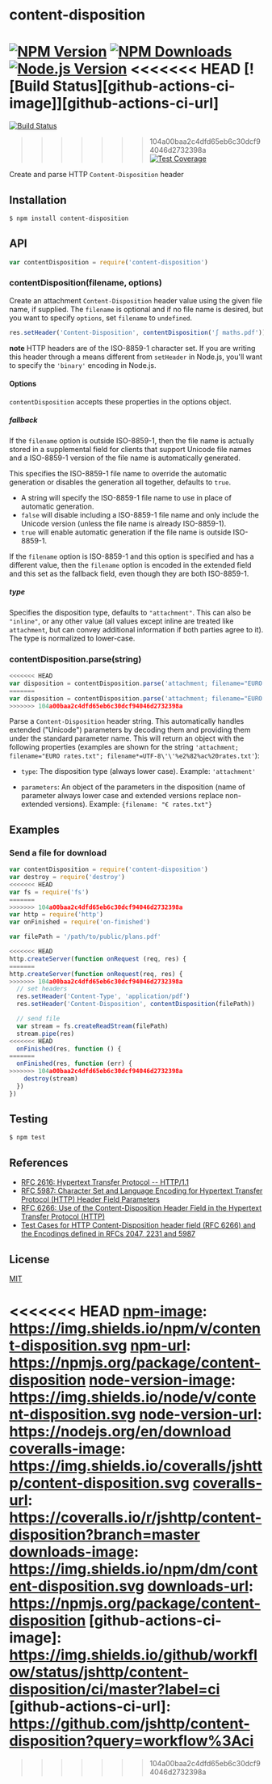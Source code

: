 # content-disposition

[![NPM Version][npm-image]][npm-url]
[![NPM Downloads][downloads-image]][downloads-url]
[![Node.js Version][node-version-image]][node-version-url]
<<<<<<< HEAD
[![Build Status][github-actions-ci-image]][github-actions-ci-url]
=======
[![Build Status][travis-image]][travis-url]
>>>>>>> 104a00baa2c4dfd65eb6c30dcf94046d2732398a
[![Test Coverage][coveralls-image]][coveralls-url]

Create and parse HTTP `Content-Disposition` header

## Installation

```sh
$ npm install content-disposition
```

## API

```js
var contentDisposition = require('content-disposition')
```

### contentDisposition(filename, options)

Create an attachment `Content-Disposition` header value using the given file name,
if supplied. The `filename` is optional and if no file name is desired, but you
want to specify `options`, set `filename` to `undefined`.

```js
res.setHeader('Content-Disposition', contentDisposition('∫ maths.pdf'))
```

**note** HTTP headers are of the ISO-8859-1 character set. If you are writing this
header through a means different from `setHeader` in Node.js, you'll want to specify
the `'binary'` encoding in Node.js.

#### Options

`contentDisposition` accepts these properties in the options object.

##### fallback

If the `filename` option is outside ISO-8859-1, then the file name is actually
stored in a supplemental field for clients that support Unicode file names and
a ISO-8859-1 version of the file name is automatically generated.

This specifies the ISO-8859-1 file name to override the automatic generation or
disables the generation all together, defaults to `true`.

  - A string will specify the ISO-8859-1 file name to use in place of automatic
    generation.
  - `false` will disable including a ISO-8859-1 file name and only include the
    Unicode version (unless the file name is already ISO-8859-1).
  - `true` will enable automatic generation if the file name is outside ISO-8859-1.

If the `filename` option is ISO-8859-1 and this option is specified and has a
different value, then the `filename` option is encoded in the extended field
and this set as the fallback field, even though they are both ISO-8859-1.

##### type

Specifies the disposition type, defaults to `"attachment"`. This can also be
`"inline"`, or any other value (all values except inline are treated like
`attachment`, but can convey additional information if both parties agree to
it). The type is normalized to lower-case.

### contentDisposition.parse(string)

```js
<<<<<<< HEAD
var disposition = contentDisposition.parse('attachment; filename="EURO rates.txt"; filename*=UTF-8\'\'%e2%82%ac%20rates.txt')
=======
var disposition = contentDisposition.parse('attachment; filename="EURO rates.txt"; filename*=UTF-8\'\'%e2%82%ac%20rates.txt');
>>>>>>> 104a00baa2c4dfd65eb6c30dcf94046d2732398a
```

Parse a `Content-Disposition` header string. This automatically handles extended
("Unicode") parameters by decoding them and providing them under the standard
parameter name. This will return an object with the following properties (examples
are shown for the string `'attachment; filename="EURO rates.txt"; filename*=UTF-8\'\'%e2%82%ac%20rates.txt'`):

 - `type`: The disposition type (always lower case). Example: `'attachment'`

 - `parameters`: An object of the parameters in the disposition (name of parameter
   always lower case and extended versions replace non-extended versions). Example:
   `{filename: "€ rates.txt"}`

## Examples

### Send a file for download

```js
var contentDisposition = require('content-disposition')
var destroy = require('destroy')
<<<<<<< HEAD
var fs = require('fs')
=======
>>>>>>> 104a00baa2c4dfd65eb6c30dcf94046d2732398a
var http = require('http')
var onFinished = require('on-finished')

var filePath = '/path/to/public/plans.pdf'

<<<<<<< HEAD
http.createServer(function onRequest (req, res) {
=======
http.createServer(function onRequest(req, res) {
>>>>>>> 104a00baa2c4dfd65eb6c30dcf94046d2732398a
  // set headers
  res.setHeader('Content-Type', 'application/pdf')
  res.setHeader('Content-Disposition', contentDisposition(filePath))

  // send file
  var stream = fs.createReadStream(filePath)
  stream.pipe(res)
<<<<<<< HEAD
  onFinished(res, function () {
=======
  onFinished(res, function (err) {
>>>>>>> 104a00baa2c4dfd65eb6c30dcf94046d2732398a
    destroy(stream)
  })
})
```

## Testing

```sh
$ npm test
```

## References

- [RFC 2616: Hypertext Transfer Protocol -- HTTP/1.1][rfc-2616]
- [RFC 5987: Character Set and Language Encoding for Hypertext Transfer Protocol (HTTP) Header Field Parameters][rfc-5987]
- [RFC 6266: Use of the Content-Disposition Header Field in the Hypertext Transfer Protocol (HTTP)][rfc-6266]
- [Test Cases for HTTP Content-Disposition header field (RFC 6266) and the Encodings defined in RFCs 2047, 2231 and 5987][tc-2231]

[rfc-2616]: https://tools.ietf.org/html/rfc2616
[rfc-5987]: https://tools.ietf.org/html/rfc5987
[rfc-6266]: https://tools.ietf.org/html/rfc6266
[tc-2231]: http://greenbytes.de/tech/tc2231/

## License

[MIT](LICENSE)

<<<<<<< HEAD
[npm-image]: https://img.shields.io/npm/v/content-disposition.svg
[npm-url]: https://npmjs.org/package/content-disposition
[node-version-image]: https://img.shields.io/node/v/content-disposition.svg
[node-version-url]: https://nodejs.org/en/download
[coveralls-image]: https://img.shields.io/coveralls/jshttp/content-disposition.svg
[coveralls-url]: https://coveralls.io/r/jshttp/content-disposition?branch=master
[downloads-image]: https://img.shields.io/npm/dm/content-disposition.svg
[downloads-url]: https://npmjs.org/package/content-disposition
[github-actions-ci-image]: https://img.shields.io/github/workflow/status/jshttp/content-disposition/ci/master?label=ci
[github-actions-ci-url]: https://github.com/jshttp/content-disposition?query=workflow%3Aci
=======
[npm-image]: https://img.shields.io/npm/v/content-disposition.svg?style=flat
[npm-url]: https://npmjs.org/package/content-disposition
[node-version-image]: https://img.shields.io/node/v/content-disposition.svg?style=flat
[node-version-url]: https://nodejs.org/en/download
[travis-image]: https://img.shields.io/travis/jshttp/content-disposition.svg?style=flat
[travis-url]: https://travis-ci.org/jshttp/content-disposition
[coveralls-image]: https://img.shields.io/coveralls/jshttp/content-disposition.svg?style=flat
[coveralls-url]: https://coveralls.io/r/jshttp/content-disposition?branch=master
[downloads-image]: https://img.shields.io/npm/dm/content-disposition.svg?style=flat
[downloads-url]: https://npmjs.org/package/content-disposition
>>>>>>> 104a00baa2c4dfd65eb6c30dcf94046d2732398a
